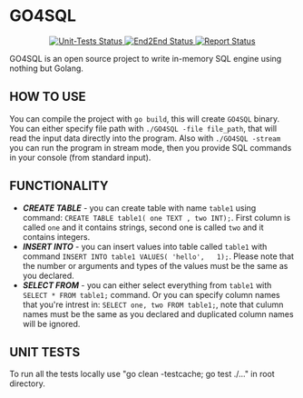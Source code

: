 # GO4SQL

<p align="center">
<a href="https://github.com/LissaGreense/GO4SQL/actions">
<img alt="Unit-Tests Status" src="https://github.com/LissaGreense/GO4SQL/workflows/unit-tests/badge.svg"/>
</a>

<a href="https://github.com/LissaGreense/GO4SQL/actions">
<img alt="End2End Status" src="https://github.com/LissaGreense/GO4SQL/workflows/end2end-tests/badge.svg"/>
</a>

<a href="https://goreportcard.com/report/github.com/LissaGreense/GO4SQL">
<img alt="Report Status" src="https://goreportcard.com/badge/github.com/LissaGreense/GO4SQL"/>
</a>
</p>

GO4SQL is an open source project to write in-memory SQL engine using nothing but Golang.

## HOW TO USE
You can compile the project with ``go build``, this will create ``GO4SQL`` binary.
You can either specify file path with ``./GO4SQL -file file_path``, that will read the input data directly into the program.
Also with ``./GO4SQL -stream`` you can run the program in stream mode, then you provide SQL commands in your console (from standard input).

## FUNCTIONALITY
*   ***CREATE TABLE*** -  you can create table with name ``table1`` using command: ``CREATE TABLE table1( one TEXT , two INT);``. First column is called ``one`` and it contains strings, second one is called ``two`` and it contains integers.
*   ***INSERT INTO*** - you can insert values into table called ``table1`` with command ``INSERT INTO table1 VALUES( 'hello',	1);``. Please note that the number or arguments and types of the values must be the same as you declared.
*   ***SELECT FROM*** - you can either select everything from  ``table1`` with ``SELECT * FROM table1;`` command. Or you can specify column names that you're intrest in: ``SELECT one, two FROM table1;``, note that culumn names must be the same as you declared and duplicated column names will be ignored.
## UNIT TESTS
To run all the tests locally use "go clean -testcache; go test ./..." in root directory.
